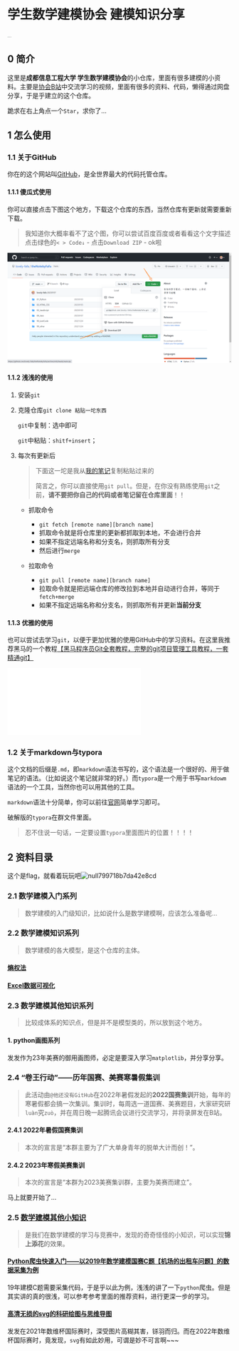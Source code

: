 # 学生数学建模协会 建模知识分享

<img src="assets/学生数学建模协会会旗_白底.jpg" alt="学生数学建模协会会旗_白底" style="zoom: 5%;" />



## 0 简介

这里是**成都信息工程大学 学生数学建模协会**的小仓库，里面有很多建模的小资料。主要是[协会B站](https://space.bilibili.com/1619279517)中交流学习的视频，里面有很多的资料、代码，懒得通过网盘分享，于是乎建立的这个仓库。

跪求在右上角点一个```Star```，求你了...

## 1 怎么使用

### 1.1 关于GitHub

你在的这个网站叫[GitHub](https://www.github.com)，是全世界最大的代码托管仓库。

#### 1.1.1 傻瓜式使用

你可以直接点击下图这个地方，下载这个仓库的东西，当然仓库有更新就需要重新下载。

> 我知道你大概率看不了这个图，你可以尝试百度百度或者看看这个文字描述<br>点击绿色的```< > Code↓``` - 点击```Download ZIP``` - ok啦

![image-20230108162228484](assets/image-20230108162228484.png)

#### 1.1.2 浅浅的使用

1. 安装```git```

2. 克隆仓库```git clone 粘贴一坨东西```

   ```git```中复制：选中即可

   ```git```中粘贴：```shitf+insert```；

3. 每次有更新后

   > 下面这一坨是我从[我的笔记](https://github.com/lovely-fafa/theNotebyFaFa/blob/main/99_other/git.md)复制粘贴过来的
   >
   > 简言之，你可以直接使用```git pull```。但是，在你没有熟练使用```git```之前，**请不要把你自己的代码或者笔记留在仓库里面**！！

   - 抓取命令

     - ```git fetch [remote name][branch name]```
     - 抓取命令就是将仓库里的更新都抓取到本地，不会进行合并
     - 如果不指定远端名称和分支名，则抓取所有分支
     - 然后进行```merge```

   - 拉取命令
     - ```git pull [remote name][branch name] ```
     - 拉取命令就是把远端仓库的修改拉到本地并自动进行合并，等同于```fetch+merge```
     - 如果不指定远端名称和分支名，则抓取所有并更新**当前分支**

#### 1.1.3 优雅的使用

也可以尝试去学习```git```，以便于更加优雅的使用GitHub中的学习资料。在这里我推荐黑马的一个教程[【黑马程序员Git全套教程，完整的git项目管理工具教程，一套精通git】]( https://www.bilibili.com/video/BV1MU4y1Y7h5/?share_source=copy_web&vd_source=6ed6843ba78cd69441d2ca9588f1c5c3)

<iframe src="//player.bilibili.com/player.html?aid=672338577&bvid=BV1MU4y1Y7h5&cid=347107180&page=1" scrolling="no" border="0" frameborder="no" framespacing="0" allowfullscreen="true"> </iframe>

### 1.2 关于markdown与typora

这个文档的后缀是```.md```，即```markdown```语法书写的，这个语法是一个很好的、用于做笔记的语法。（比如说这个笔记就非常的好。）而```typora```是一个用于书写```markdowm```语法的一个工具，当然你也可以用其他的工具。

```markdown```语法十分简单，你可以前往[官网](https://markdown.com.cn/basic-syntax/)简单学习即可。

破解版的```typora```在群文件里面。

> 忍不住说一句话，一定要设置```typora```里面图片的位置！！！！

## 2 资料目录

这个是flag，就看着玩玩吧![null799718b7da42e8cd](assets/null799718b7da42e8cd.jpg)

### 2.1 数学建模入门系列

> 数学建模的入门级知识，比如说什么是数学建模啊，应该怎么准备呢...

### 2.2 数学建模知识系列

> 数学建模的各大模型，是这个仓库的主体。

#### [熵权法](./2_数学建模知识系列/熵权法)

#### [Excel数据可视化](./2_数学建模知识系列/Excel数据可视化)

### 2.3 数学建模其他知识系列

> 比较成体系的知识点，但是并不是模型类的，所以放到这个地方。

#### 1. python画图系列

发发作为23年美赛的御用画图师，必定是要深入学习```matplotlib```，并分享分享。

### 2.4 “卷王行动”——历年国赛、美赛寒暑假集训

> 此活动由```@他还没有GitHub```在2022年暑假发起的**2022国赛集训**开始，每年的寒暑假都会搞一次集训。集训时，每周选一道国赛、美赛题目，大家研究研```luàn```究```zuò```，并在周日晚一起腾讯会议进行交流学习，并将录屏发在B站。

#### 2.4.1 2022年暑假国赛集训

> 本次的宣言是“本群主要为了广大单身青年的脱单大计而创！”。

#### 2.4.2 2023年寒假美赛集训

> 本次的宣言是“本群为2023美赛集训群，主要为美赛而建立”。

马上就要开始了...

### 2.5 [数学建模其他小知识](5_数学建模其他小知识)

> 是我们在数学建模的学习与竞赛中，发现的奇奇怪怪的小知识，可以实现**锦上添花**的效果。

#### [Python爬虫快速入门——以2019年数学建模国赛C题【机场的出租车问题】的数据采集为例](5_数学建模其他小知识./1_Python爬虫快速入门——以2019年数学建模国赛C题【机场的出租车问题】的数据采集为例)

19年建模C题需要采集代码，于是乎以此为例，浅浅的讲了一下```python```爬虫。但是其实讲的真的很浅，可以参考参考里面的推荐资料，进行更深一步的学习。

#### [高清无损的svg的科研绘图与思维导图](5_数学建模其他小知识/2_高清无损的svg的科研绘图与思维导图)

发发在2021年数维杯国际赛时，深受图片高糊其害，铩羽而归。而在2022年数维杯国际赛时，竟发现，```svg```有如此妙用，可谓是妙不可言啊~~~


